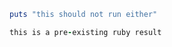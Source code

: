 ```ruby
puts "this should not run either"
```

```ruby RESULT
this is a pre-existing ruby result
```

